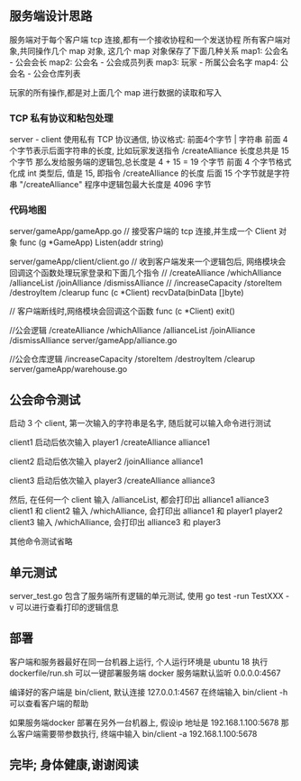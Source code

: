 ## 服务端设计思路

服务端对于每个客户端 tcp 连接,都有一个接收协程和一个发送协程
所有客户端对象,共同操作几个 map 对象, 这几个 map 对象保存了下面几种关系
map1: 公会名 - 公会会长
map2: 公会名 - 公会成员列表
map3: 玩家   - 所属公会名字
map4: 公会名 - 公会仓库列表

玩家的所有操作,都是对上面几个 map 进行数据的读取和写入

### TCP 私有协议和粘包处理

server - client 使用私有 TCP 协议通信, 协议格式: 前面4个字节 | 字符串
前面 4 个字节表示后面字符串的长度, 比如玩家发送指令 /createAlliance 长度总共是 15 个字节
那么发给服务端的逻辑包,总长度是 4 + 15 = 19 个字节
前面 4  个字节格式化成 int 类型后, 值是 15, 即指令 /createAlliance 的长度
后面 15 个字节就是字符串 "/createAlliance"
程序中逻辑包最大长度是 4096 字节

### 代码地图

server/gameApp/gameApp.go
// 接受客户端的 tcp 连接,并生成一个 Client 对象
func (g *GameApp) Listen(addr string) 

server/gameApp/client/client.go
// 收到客户端发来一个逻辑包后, 网络模块会回调这个函数处理玩家登录和下面几个指令
// /createAlliance /whichAlliance /allianceList /joinAlliance /dismissAlliance 
// /increaseCapacity /storeItem /destroyItem /clearup
func (c *Client) recvData(binData []byte)

// 客户端断线时,网络模块会回调这个函数
func (c *Client) exit()

//公会逻辑 /createAlliance /whichAlliance /allianceList /joinAlliance /dismissAlliance
server/gameApp/alliance.go 

//公会仓库逻辑 /increaseCapacity /storeItem /destroyItem /clearup
server/gameApp/warehouse.go 

## 公会命令测试
启动 3 个 client, 第一次输入的字符串是名字, 随后就可以输入命令进行测试

client1 启动后依次输入
player1 
/createAlliance alliance1

client2 启动后依次输入
player2
/joinAlliance alliance1

client3 启动后依次输入 
player3
/createAlliance alliance3

然后, 在任何一个 client 输入 /allianceList, 都会打印出 alliance1 alliance3
client1 和 client2 输入 /whichAlliance, 会打印出 alliance1 和 player1 player2
client3 输入 /whichAlliance, 会打印出 alliance3 和 player3

其他命令测试省略

## 单元测试
server_test.go 包含了服务端所有逻辑的单元测试, 使用 go test -run TestXXX -v 可以进行查看打印的逻辑信息


## 部署
客户端和服务器最好在同一台机器上运行, 个人运行环境是 ubuntu 18
执行 dockerfile/run.sh 可以一键部署服务端 docker
服务端默认监听 0.0.0.0:4567

编译好的客户端是 bin/client, 默认连接 127.0.0.1:4567 
在终端输入 bin/client -h 可以查看客户端的帮助

如果服务端docker 部署在另外一台机器上, 假设ip 地址是 192.168.1.100:5678
那么客户端需要带参数执行, 终端中输入 bin/client -a 192.168.1.100:5678



## 完毕; 身体健康,谢谢阅读






